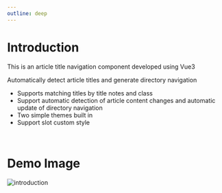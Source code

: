 ```yaml
---
outline: deep
---
```


# Introduction

This is an article title navigation component developed using Vue3

Automatically detect article titles and generate directory navigation

- Supports matching titles by title notes and class
- Support automatic detection of article content changes and automatic update of directory navigation
- Two simple themes built in
- Support slot custom style

<br/>

# Demo Image

![introduction](/img/introduction.png)

